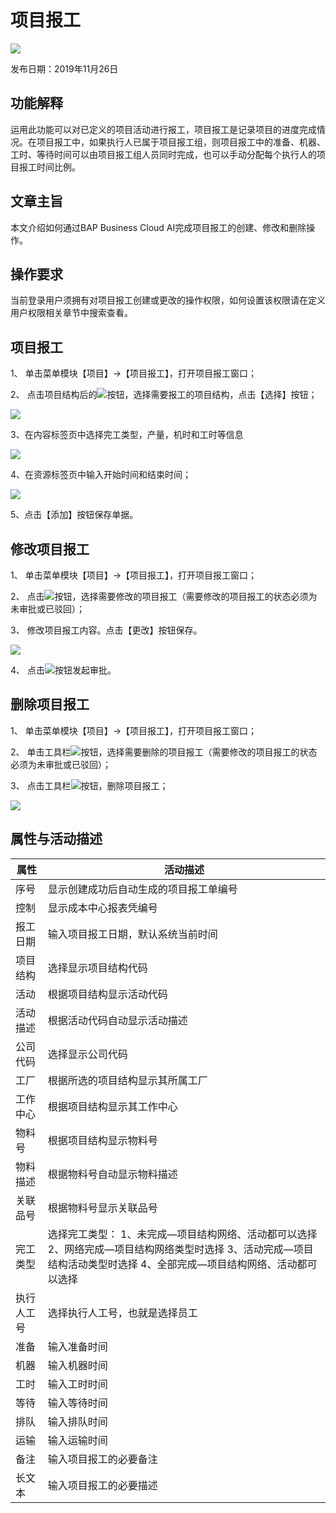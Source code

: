# 项目报工

![](zsk_xm/common/headLine.png)

发布日期：2019年11月26日

## 功能解释

运用此功能可以对已定义的项目活动进行报工，项目报工是记录项目的进度完成情况。在项目报工中，如果执行人已属于项目报工组，则项目报工中的准备、机器、工时、等待时间可以由项目报工组人员同时完成，也可以手动分配每个执行人的项目报工时间比例。

## 文章主旨

本文介绍如何通过BAP Business Cloud AI完成项目报工的创建、修改和删除操作。

## 操作要求

当前登录用户须拥有对项目报工创建或更改的操作权限，如何设置该权限请在定义用户权限相关章节中搜索查看。

## 项目报工

1、 单击菜单模块【项目】->【项目报工】，打开项目报工窗口；

2、 点击项目结构后的![](zsk_xm/common/HeadLine.png)按钮，选择需要报工的项目结构，点击【选择】按钮；

![](zsk_xm/项目报工1.png)

3、在内容标签页中选择完工类型，产量，机时和工时等信息

![](zsk_xm/项目报工2.png)

4、在资源标签页中输入开始时间和结束时间；

![](zsk_xm/项目报工3.png)

5、点击【添加】按钮保存单据。

## 修改项目报工

1、 单击菜单模块【项目】->【项目报工】，打开项目报工窗口；

2、 点击![](zsk_xm/common/翻页.png)按钮，选择需要修改的项目报工（需要修改的项目报工的状态必须为未审批或已驳回）；

3、 修改项目报工内容。点击【更改】按钮保存。

![](zsk_xm/项目报工4.png)

4、 点击![](zsk_xm/common/审批.png)按钮发起审批。

## 删除项目报工

1、 单击菜单模块【项目】->【项目报工】，打开项目报工窗口；

2、 单击工具栏![](zsk_xm/common/翻页.png)按钮，选择需要删除的项目报工（需要修改的项目报工的状态必须为未审批或已驳回）；

3、 点击工具栏![](zsk_xm/common/删除.png)按钮，删除项目报工；

![](zsk_xm/项目报工5.png)

## 属性与活动描述

| **属性**   | **活动描述**                                                 |
| ---------- | ------------------------------------------------------------ |
| 序号       | 显示创建成功后自动生成的项目报工单编号                       |
| 控制       | 显示成本中心报表凭编号                                       |
| 报工日期   | 输入项目报工日期，默认系统当前时间                           |
| 项目结构   | 选择显示项目结构代码                                         |
| 活动       | 根据项目结构显示活动代码                                     |
| 活动描述   | 根据活动代码自动显示活动描述                                 |
| 公司代码   | 选择显示公司代码                                             |
| 工厂       | 根据所选的项目结构显示其所属工厂                             |
| 工作中心   | 根据项目结构显示其工作中心                                   |
| 物料号     | 根据项目结构显示物料号                                       |
| 物料描述   | 根据物料号自动显示物料描述                                   |
| 关联品号   | 根据物料号显示关联品号                                       |
| 完工类型   | 选择完工类型：    1、未完成—项目结构网络、活动都可以选择  2、网络完成—项目结构网络类型时选择  3、活动完成—项目结构活动类型时选择  4、全部完成—项目结构网络、活动都可以选择 |
| 执行人工号 | 选择执行人工号，也就是选择员工                               |
| 准备       | 输入准备时间                                                 |
| 机器       | 输入机器时间                                                 |
| 工时       | 输入工时时间                                                 |
| 等待       | 输入等待时间                                                 |
| 排队       | 输入排队时间                                                 |
| 运输       | 输入运输时间                                                 |
| 备注       | 输入项目报工的必要备注                                       |
| 长文本     | 输入项目报工的必要描述                                       |
